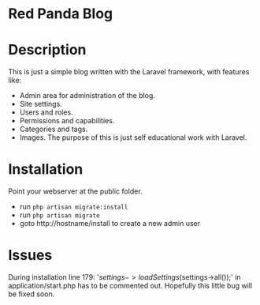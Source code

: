 Red Panda Blog
==============

Description
===========
This is just a simple blog written with the Laravel framework, with features like:
  * Admin area for administration of the blog.
  * Site settings.
  * Users and roles.
  * Permissions and capabilities.
  * Categories and tags.
  * Images.
The purpose of this is just self educational work with Laravel. 

Installation
============

Point your webserver at the public folder.

* run `php artisan migrate:install`
* run `php artisan migrate`
* goto http://hostname/install to create a new admin user


Issues
======

During installation line 179: '$settings->loadSettings($settings->all());' in application/start.php has to be commented out.
Hopefully this little bug will be fixed soon.
